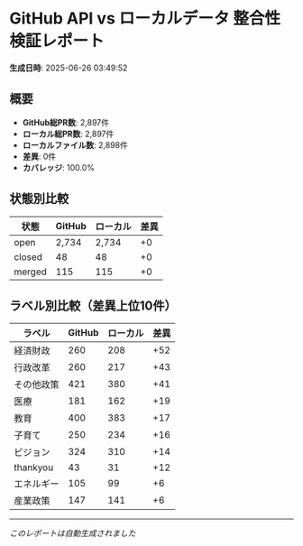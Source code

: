 # GitHub API vs ローカルデータ 整合性検証レポート

**生成日時**: 2025-06-26 03:49:52

## 概要

- **GitHub総PR数**: 2,897件
- **ローカル総PR数**: 2,897件
- **ローカルファイル数**: 2,898件
- **差異**: 0件
- **カバレッジ**: 100.0%

## 状態別比較

| 状態 | GitHub | ローカル | 差異 |
|------|--------|----------|------|
| open | 2,734 | 2,734 | +0 |
| closed | 48 | 48 | +0 |
| merged | 115 | 115 | +0 |

## ラベル別比較（差異上位10件）

| ラベル | GitHub | ローカル | 差異 |
|--------|--------|----------|------|
| 経済財政 | 260 | 208 | +52 |
| 行政改革 | 260 | 217 | +43 |
| その他政策 | 421 | 380 | +41 |
| 医療 | 181 | 162 | +19 |
| 教育 | 400 | 383 | +17 |
| 子育て | 250 | 234 | +16 |
| ビジョン | 324 | 310 | +14 |
| thankyou | 43 | 31 | +12 |
| エネルギー | 105 | 99 | +6 |
| 産業政策 | 147 | 141 | +6 |

---
*このレポートは自動生成されました*
